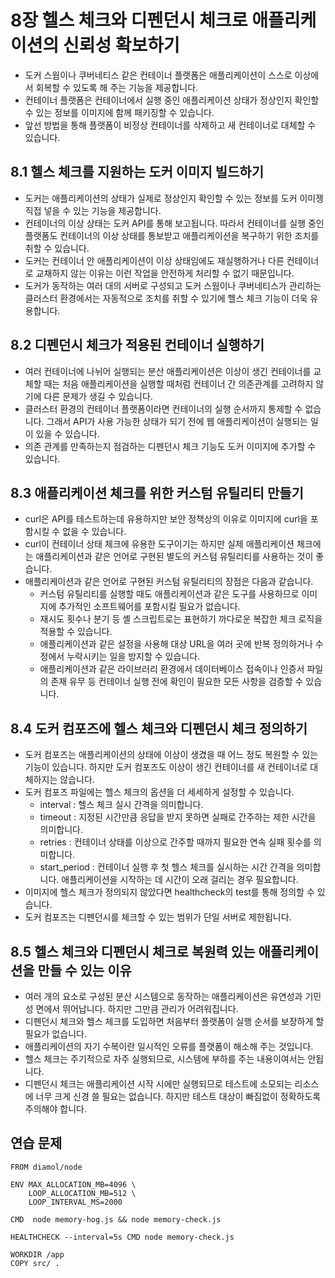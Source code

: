 # 8장 헬스 체크와 디펜던시 체크로 애플리케이션의 신뢰성 확보하기

* 도커 스웜이나 쿠버네티스 같은 컨테이너 플랫폼은 애플리케이션이 스스로 이상에서 회복할 수 있도록 해 주는 기능을 제공합니다.
* 컨테이너 플랫폼은 컨테이너에서 실행 중인 애플리케이션 상태가 정상인지 확인할 수 있는 정보를 이미지에 함께 패키징할 수 있습니다.
* 앞선 방법을 통해 플랫폼이 비정상 컨테이너를 삭제하고 새 컨테이너로 대체할 수 있습니다.

## 8.1 헬스 체크를 지원하는 도커 이미지 빌드하기

* 도커는 애플리케이션의 상태가 실제로 정상인지 확인할 수 있는 정보를 도커 이미젱 직접 넣을 수 있는 기능을 제공합니다.
* 컨테이너의 이상 상태는 도커 API를 통해 보고됩니다. 따라서 컨테이너를 실행 중인 플랫폼도 컨테이너의 이상 상태를 통보받고 애플리케이션을 복구하기 위한 조치를 취할 수 있습니다.
* 도커는 컨테이너 안 애플리케이션이 이상 상태임에도 재실행하거나 다른 컨테이너로 교채하지 않는 이유는 이런 작업을 안전하게 처리할 수 없기 때문입니다.
* 도커가 동작하는 여러 대의 서버로 구성되고 도커 스웜이나 쿠버네티스가 관리하는 클러스터 환경에서는 자동적으로 조치를 취할 수 있기에 헬스 체크 기능이 더욱 유용합니다.

## 8.2 디펜던시 체크가 적용된 컨테이너 실행하기

* 여러 컨테이너에 나뉘어 실행되는 분산 애플리케이션은 이상이 생긴 컨테이너를 교체할 때는 처음 애플리케이션을 실행할 때처럼 컨테이너 간 의존관계를 고려하지 않기에 다른 문제가 생길 수 있습니다.
* 클러스터 환경의 컨테이너 플랫폼이라면 컨테이너의 실행 순서까지 통제할 수 없습니다. 그래서 API가 사용 가능한 상태가 되기 전에 웹 애플리케이션이 실행되는 일이 있을 수 있습니다.
* 의존 관계를 만족하는지 점검하는 디펜던시 체크 기능도 도커 이미지에 추가할 수 있습니다.

## 8.3 애플리케이션 체크를 위한 커스텀 유틸리티 만들기

* curl은 API를 테스트하는데 유용하지만 보안 정책상의 이유로 이미지에 curl을 포함시킬 수 없을 수 있습니다.
* curl이 컨테이너 상태 체크에 유용한 도구이기는 하지만 실제 애플리케이션 체크에는 애플리케이션과 같은 언어로 구현된 별도의 커스텀 유틸리티를 사용하는 것이 좋습니다.
* 애플리케이션과 같은 언어로 구현된 커스텀 유틸리티의 장점은 다음과 같습니다.
  * 커스텀 유틸리티를 실행할 때도 애플리케이션과 같은 도구를 사용하므로 이미지에 추가적인 소프트웨어를 포함시킬 필요가 없습니다.
  * 재시도 횟수나 분기 등 셸 스크립트로는 표현하기 까다로운 복잡한 체크 로직을 적용할 수 있습니다.
  * 애플리케이션과 같은 설정을 사용해 대상 URL을 여러 곳에 반복 정의하거나 수정에서 누락시키는 일을 방지할 수 있습니다.
  * 애플리케이션과 같은 라이브러리 환경에서 데이터베이스 접속이나 인증서 파일의 존재 유무 등 컨테이너 실행 전에 확인이 필요한 모든 사항을 검증할 수 있습니다.

## 8.4 도커 컴포즈에 헬스 체크와 디펜던시 체크 정의하기

* 도커 컴포즈는 애플리케이션의 상태에 이상이 생겼을 때 어느 정도 복원할 수 있는 기능이 있습니다. 하지만 도커 컴포즈도 이상이 생긴 컨테이너를 새 컨테이너로 대체하지는 않습니다.
* 도커 컴포즈 파일에는 헬스 체크의 옵션을 더 세세하게 설정할 수 있습니다.
  * interval : 헬스 체크 실시 간격을 의미합니다.
  * timeout : 지정된 시간만큼 응답을 받지 못하면 실패로 간주하는 제한 시간을 의미합니다.
  * retries : 컨테이너 상태를 이상으로 간주할 때까지 필요한 연속 실패 횟수를 의미합니다.
  * start_period : 컨테이너 실행 후 첫 헬스 체크를 실시하는 시간 간격을 의미합니다. 애플리케이션을 시작하는 데 시간이 오래 걸리는 경우 필요합니다.
* 이미지에 헬스 체크가 정의되지 않았다면 healthcheck의 test를 통해 정의할 수 있습니다.
* 도커 컴포즈는 디펜던시를 체크할 수 있는 범위가 단일 서버로 제한됩니다.

## 8.5 헬스 체크와 디펜던시 체크로 복원력 있는 애플리케이션을 만들 수 있는 이유

* 여러 개의 요소로 구성된 분산 시스템으로 동작하는 애플리케이션은 유연성과 기민성 면에서 뛰어납니다. 하지만 그만큼 관리가 어려워집니다.
* 디펜던시 체크와 헬스 체크를 도입하면 처음부터 플랫폼이 실행 순서를 보장하게 할 필요가 없습니다.
* 애플리케이션의 자기 수복이란 일시적인 오류를 플랫폼이 해소해 주는 것입니다.
* 헬스 체크는 주기적으로 자주 실행되므로, 시스템에 부하를 주는 내용이여서는 안됩니다.
* 디펜던시 체크는 애플리케이션 시작 시에만 실행되므로 테스트에 소모되는 리소스에 너무 크게 신경 쓸 필요는 없습니다. 하지만 테스트 대상이 빠짐없이 정확하도록 주의해야 합니다.


## 연습 문제

~~~
FROM diamol/node

ENV MAX_ALLOCATION_MB=4096 \
    LOOP_ALLOCATION_MB=512 \
    LOOP_INTERVAL_MS=2000

CMD  node memory-hog.js && node memory-check.js

HEALTHCHECK --interval=5s CMD node memory-check.js

WORKDIR /app
COPY src/ .
~~~